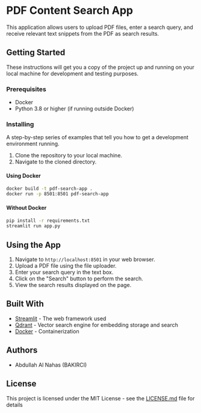 # PDF Content Search App

This application allows users to upload PDF files, enter a search query, and receive relevant text snippets from the PDF as search results.

## Getting Started

These instructions will get you a copy of the project up and running on your local machine for development and testing purposes.

### Prerequisites

- Docker
- Python 3.8 or higher (if running outside Docker)

### Installing

A step-by-step series of examples that tell you how to get a development environment running.

1. Clone the repository to your local machine.
2. Navigate to the cloned directory.

#### Using Docker

```bash
docker build -t pdf-search-app .
docker run -p 8501:8501 pdf-search-app
```

#### Without Docker

```bash
pip install -r requirements.txt
streamlit run app.py
```


## Using the App

1. Navigate to `http://localhost:8501` in your web browser.
2. Upload a PDF file using the file uploader.
3. Enter your search query in the text box.
4. Click on the "Search" button to perform the search.
5. View the search results displayed on the page.

## Built With

* [Streamlit](https://www.streamlit.io/) - The web framework used
* [Qdrant](https://qdrant.tech/) - Vector search engine for embedding storage and search
* [Docker](https://www.docker.com/) - Containerization

## Authors

* Abdullah Al Nahas (BAKIRCI)

## License

This project is licensed under the MIT License - see the [LICENSE.md](LICENSE.md) file for details
